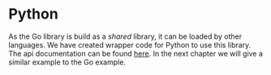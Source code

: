 # Python
As the Go library is build as a *shared* library, it can be loaded by other languages. We have created wrapper code for Python to use this library. The api documentation can be found [here](./rtd/index.html). In the next chapter we will give a similar example to the Go example.
